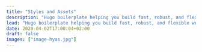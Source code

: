 ```yaml
---
title: "Styles and Assets"
description: "Hugo boilerplate helping you build fast, robust, and flexible websites."
lead: "Hugo boilerplate helping you build fast, robust, and flexible websites."
date: 2020-04-02T17:00:04+02:00
draft: false
images: ["image-hyas.jpg"]
---
```

